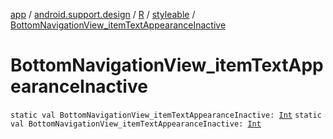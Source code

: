 [app](../../../index.md) / [android.support.design](../../index.md) / [R](../index.md) / [styleable](index.md) / [BottomNavigationView_itemTextAppearanceInactive](./-bottom-navigation-view_item-text-appearance-inactive.md)

# BottomNavigationView_itemTextAppearanceInactive

`static val BottomNavigationView_itemTextAppearanceInactive: `[`Int`](https://kotlinlang.org/api/latest/jvm/stdlib/kotlin/-int/index.html)
`static val BottomNavigationView_itemTextAppearanceInactive: `[`Int`](https://kotlinlang.org/api/latest/jvm/stdlib/kotlin/-int/index.html)